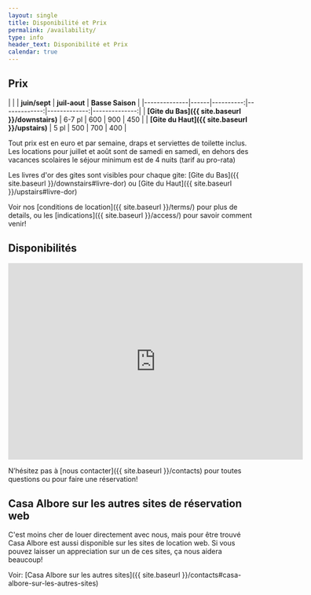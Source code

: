 ```yaml
---
layout: single
title: Disponibilité et Prix
permalink: /availability/
type: info
header_text: Disponibilité et Prix
calendar: true
---
```

## Prix

|                            |           | **juin/sept** | **juil-aout** | **Basse Saison** |
|--------------|------|----------:|-------------:|-------------:|--------------:|
| **[Gite du Bas]({{ site.baseurl }}/downstairs)**  | 6-7 pl | 600             | 900                  | 450                   |
| **[Gite du Haut]({{ site.baseurl }}/upstairs)** | 5 pl    | 500             | 700                   | 400                   |

Tout prix est en euro et par semaine, draps et serviettes de toilette inclus. Les locations pour juillet et août sont de samedi
en samedi, en dehors des vacances scolaires le séjour minimum est de 4 nuits (tarif au pro-rata)

Les livres d'or des gites sont visibles pour chaque gite: [Gite du Bas]({{ site.baseurl }}/downstairs#livre-dor) ou [Gite du Haut]({{ site.baseurl }}/upstairs#livre-dor)

Voir nos [conditions de location]({{ site.baseurl }}/terms/) pour plus de details, ou
les [indications]({{ site.baseurl }}/access/) pour savoir comment venir!

## Disponibilités

<iframe src="https://calendar.google.com/calendar/embed?hl=fr&showTitle=0&amp;showPrint=0&amp;showTabs=0&amp;showCalendars=0&amp;showTz=0&amp;height=400&amp;wkst=7&amp;bgcolor=%23FFFFFF&amp;src=5ft6ui85k9id8dueqpefm7d138%40group.calendar.google.com&amp;color=%232F6213&amp;src=h0cl2pufaic02ubqj1cdlr9ur0%40group.calendar.google.com&amp;color=%23711616&amp;src=5gfi0a2715ff51gc75ke8ce4c0%40group.calendar.google.com&amp;color=%232F6213&amp;src=64f2d319jcgv1grt6ae2h3erqg%40group.calendar.google.com&amp;color=%23711616&amp;ctz=Europe%2FParis" style="border-width:0" width="600" height="400" frameborder="0" scrolling="no"></iframe>

N’hésitez pas à [nous contacter]({{ site.baseurl }}/contacts) pour toutes questions ou pour faire une réservation!

## Casa Albore sur les autres sites de réservation web

C'est moins cher de louer directement avec nous, mais pour être trouvé
Casa Albore est aussi disponible sur les sites de location web. Si
vous pouvez laisser un appreciation sur un de ces sites, ça nous
aidera beaucoup!

Voir: [Casa Albore sur les autres sites]({{ site.baseurl }}/contacts#casa-albore-sur-les-autres-sites)
